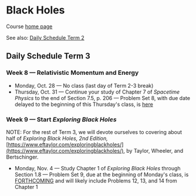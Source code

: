 # Black Holes

Course [home page](./)

See also: [Daily Schedule Term 2](./daily_schedule_term_2.html)

## Daily Schedule Term 3

### Week 8 &mdash; Relativistic Momentum and Energy

* Monday, Oct. 28 &mdash; No class (last day of Term 2-3 break)
* Thursday, Oct. 31 &mdash; Continue your study of Chapter 7 of *Spacetime Physics* to the end of Section 7.5, p. 206 &mdash; Problem Set 8, with due date delayed to the beginning of this Thursday's class, is [here](./assignments/ProblemSet08.nb.pdf)

### Week 9 &mdash; Start *Exploring Black Holes*

NOTE: For the rest of Term 3, we will devote ourselves to covering about half of *Exploring Black Holes, 2nd Edition,* [https://www.eftaylor.com/exploringblackholes/](https://www.eftaylor.com/exploringblackholes/), by Taylor, Wheeler, and Bertschinger.

* Monday, Nov. 4 &mdash; Study Chapter 1 of *Exploring Black Holes* through Section 1.8 &mdash; Problem Set 9, due at the beginning of Monday's class, is [FORTHCOMING](./assignments/ProblemSet09.nb.pdf) and will likely include Problems 12, 13, and 14 from Chapter 1
